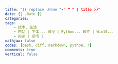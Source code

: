 ```yaml
---
title: "{{ replace .Name "-" " " | title }}"
date: {{ .Date }}
categories: 
tags:
    - 技术, 生活
    - 网站 | 字体... 编程 | Python... 软件 | Win10...
    - 阅读 | 感悟 | 
mathjax: false
codes: [bash, diff, markdown, python, r]
comments: true
vertical: false
---
```



<!--more-->
